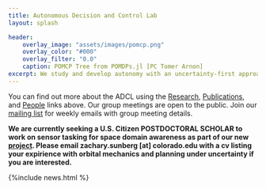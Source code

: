 ```yaml
---
title: Autonomous Decision and Control Lab
layout: splash

header:
    overlay_image: "assets/images/pomcp.png"
    overlay_color: "#000"
    overlay_filter: "0.0"
    caption: POMCP Tree from POMDPs.jl [PC Tomer Arnon]
excerpt: We study and develop autonomy with an uncertainty-first approach.
---
```


You can find out more about the ADCL using the [Research](research), [Publications](publications), and [People](people) links above. Our group meetings are open to the public. Join our [mailing list](https://groups.google.com/a/colorado.edu/g/aeroengr-gg-adcl-meetings) for weekly emails with group meeting details.

**We are currently seeking a U.S. Citizen POSTDOCTORAL SCHOLAR to work on sensor tasking for space domain awareness as part of our new [project](https://www.colorado.edu/aerospace/2023/08/21/cu-boulder-wins-major-air-force-grant-track-objects-orbiting-moon). Please email zachary.sunberg [at] colorado.edu with a cv listing your expirience with orbital mechanics and planning under uncertainty if you are interested.**

{%include news.html %}
